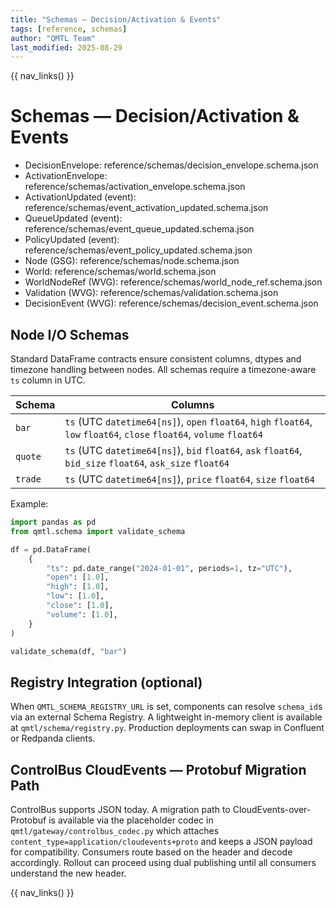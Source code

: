 ```yaml
---
title: "Schemas — Decision/Activation & Events"
tags: [reference, schemas]
author: "QMTL Team"
last_modified: 2025-08-29
---
```


{{ nav_links() }}

# Schemas — Decision/Activation & Events

- DecisionEnvelope: reference/schemas/decision_envelope.schema.json
- ActivationEnvelope: reference/schemas/activation_envelope.schema.json
- ActivationUpdated (event): reference/schemas/event_activation_updated.schema.json
- QueueUpdated (event): reference/schemas/event_queue_updated.schema.json
- PolicyUpdated (event): reference/schemas/event_policy_updated.schema.json
- Node (GSG): reference/schemas/node.schema.json
- World: reference/schemas/world.schema.json
- WorldNodeRef (WVG): reference/schemas/world_node_ref.schema.json
- Validation (WVG): reference/schemas/validation.schema.json
- DecisionEvent (WVG): reference/schemas/decision_event.schema.json

## Node I/O Schemas

Standard DataFrame contracts ensure consistent columns, dtypes and timezone
handling between nodes. All schemas require a timezone-aware ``ts`` column in
UTC.

| Schema | Columns |
| ------ | ------- |
| ``bar`` | ``ts`` (UTC ``datetime64[ns]``), ``open`` ``float64``, ``high`` ``float64``, ``low`` ``float64``, ``close`` ``float64``, ``volume`` ``float64`` |
| ``quote`` | ``ts`` (UTC ``datetime64[ns]``), ``bid`` ``float64``, ``ask`` ``float64``, ``bid_size`` ``float64``, ``ask_size`` ``float64`` |
| ``trade`` | ``ts`` (UTC ``datetime64[ns]``), ``price`` ``float64``, ``size`` ``float64`` |

Example:

```python
import pandas as pd
from qmtl.schema import validate_schema

df = pd.DataFrame(
    {
        "ts": pd.date_range("2024-01-01", periods=1, tz="UTC"),
        "open": [1.0],
        "high": [1.0],
        "low": [1.0],
        "close": [1.0],
        "volume": [1.0],
    }
)

validate_schema(df, "bar")
```

## Registry Integration (optional)

When `QMTL_SCHEMA_REGISTRY_URL` is set, components can resolve `schema_id`s via
an external Schema Registry. A lightweight in-memory client is available at
`qmtl/schema/registry.py`. Production deployments can swap in Confluent or
Redpanda clients.

## ControlBus CloudEvents — Protobuf Migration Path

ControlBus supports JSON today. A migration path to CloudEvents-over-Protobuf is
available via the placeholder codec in `qmtl/gateway/controlbus_codec.py` which
attaches `content_type=application/cloudevents+proto` and keeps a JSON payload
for compatibility. Consumers route based on the header and decode accordingly.
Rollout can proceed using dual publishing until all consumers understand the
new header.

{{ nav_links() }}
